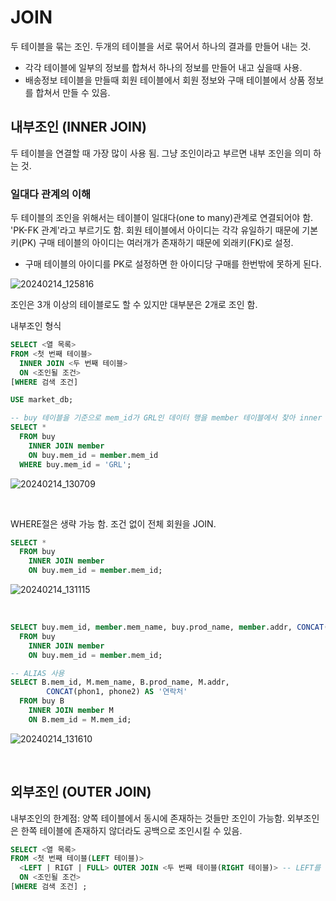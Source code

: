 # JOIN
두 테이블을 묶는 조인. 두개의 테이블을 서로 묶어서 하나의 결과를 만들어 내는 것.
- 각각 테이블에 일부의 정보를 합쳐서 하나의 정보를 만들어 내고 싶을때 사용.
- 배송정보 테이블을 만들때 회원 테이블에서 회원 정보와 구매 테이블에서 상품 정보를 합쳐서 만들 수 있음.



## 내부조인 (INNER JOIN)
두 테이블을 연결할 때 가장 많이 사용 됨. 그냥 조인이라고 부르면 내부 조인을 의미 하는 것.

### 일대다 관계의 이해
두 테이블의 조인을 위해서는 테이블이 일대다(one to many)관계로 연결되어야 함. 'PK-FK 관계'라고 부르기도 함.
회원 테이블에서 아이디는 각각 유일하기 때문에 기본키(PK) 구매 테이블의 아이디는 여러개가 존재하기 때문에 외래키(FK)로 설정.
- 구매 테이블의 아이디를 PK로 설정하면 한 아이디당 구매를 한번밖에 못하게 된다.

![20240214_125816](https://github.com/junhosong0/MySQL/assets/117610783/347affa0-b0c8-4e2d-ba6b-ddd2e4752b1a)


조인은 3개 이상의 테이블로도 할 수 있지만 대부분은 2개로 조인 함.

내부조인 형식
```SQL
SELECT <열 목록>
FROM <첫 번째 테이블>
  INNER JOIN <두 번째 테이블>
  ON <조인될 조건>
[WHERE 검색 조건]
```

```SQL
USE market_db;

-- buy 테이블을 기준으로 mem_id가 GRL인 데이터 행을 member 테이블에서 찾아 inner join해라.
SELECT *
  FROM buy
    INNER JOIN member
    ON buy.mem_id = member.mem_id
  WHERE buy.mem_id = 'GRL';
```

![20240214_130709](https://github.com/junhosong0/MySQL/assets/117610783/3777a8e6-f974-417f-b118-91ac011c9fd8)

<br/>

WHERE절은 생략 가능 함. 조건 없이 전체 회원을 JOIN.
```SQL
SELECT *
  FROM buy
    INNER JOIN member
    ON buy.mem_id = member.mem_id;
```

![20240214_131115](https://github.com/junhosong0/MySQL/assets/117610783/aae1c7ce-00cb-4b03-8654-411135f6d293)

<br/>

```SQL
SELECT buy.mem_id, member.mem_name, buy.prod_name, member.addr, CONCAT(phon1, phone2) AS '연락처' -- 양쪽 테이블에 같은 이름의 컬럼이 있을 경우 어떤 테이블의 컬럼 아이디인지 특정해줘야 함 ex) buy.mem_id
  FROM buy
    INNER JOIN member
    ON buy.mem_id = member.mem_id;
```

```SQL
-- ALIAS 사용
SELECT B.mem_id, M.mem_name, B.prod_name, M.addr,
        CONCAT(phon1, phone2) AS '연락처'
  FROM buy B
    INNER JOIN member M
    ON B.mem_id = M.mem_id;
```

![20240214_131610](https://github.com/junhosong0/MySQL/assets/117610783/8d441c77-9a33-4be0-88b9-f3cbb3f57b7f)

<br/>



## 외부조인 (OUTER JOIN)
내부조인의 한계점: 양쪽 테이블에서 동시에 존재하는 것들만 조인이 가능함.
외부조인은 한쪽 테이블에 존재하지 않더라도 공백으로 조인시킬 수 있음.

```SQL
SELECT <열 목록>
FROM <첫 번째 테이블(LEFT 테이블)>
  <LEFT | RIGT | FULL> OUTER JOIN <두 번째 테이블(RIGHT 테이블)> -- LEFT를 사용하면 왼쪽을 기준으로 OUTER 조인 해준다는 뜻
  ON <조인될 조건>
[WHERE 검색 조건] ;
```


```SQL

```

```SQL

```





